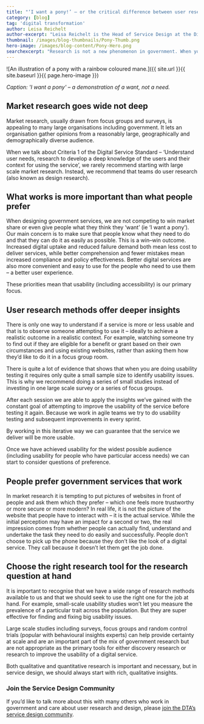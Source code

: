 ```yaml
---
title: "‘I want a pony!’ – or the critical difference between user research and market research"
category: [blog]
tag: 'digital transformation'
author: Leisa Reichelt
author-excerpt: "Leisa Reichelt is the Head of Service Design at the Digital Transformation Agency."
thumbnail: /images/blog-thumbnails/Pony-Thumb.png
hero-image: /images/blog-content/Pony-Hero.png
searchexcerpt: "Research is not a new phenomenon in government. When you start a new project it is very possible that there is a wheelbarrow-full of previous, relevant research for you to review. Most policy, for example, is evidence based. Similarly when it comes to service delivery, there is often no shortage of research – often in the form of market research."
---
```


![An illustration of a pony with a rainbow coloured mane.]({{ site.url }}{{ site.baseurl }}{{ page.hero-image }})

*Caption: 'I want a pony' – a demonstration of a want, not a need.*

## Market research goes wide not deep

Market research, usually drawn from focus groups and surveys, is appealing to many large organisations including government. It lets an organisation gather opinions from a reasonably large, geographically and demographically diverse audience. 
 
When we talk about Criteria 1 of the Digital Service Standard – ‘Understand user needs, research to develop a deep knowledge of the users and their context for using the service’, we rarely recommend starting with large scale market research. Instead, we recommend that teams do user research (also known as design research).

## What works is more important than what people prefer

When designing government services, we are not competing to win market share or even give people what they think they ‘want’ (ie ‘I want a pony’). Our main concern is to make sure that people know what they need to do and that they can do it as easily as possible. This is a win–win outcome. Increased digital uptake and reduced failure demand both mean less cost to deliver services,  while better comprehension and fewer mistakes mean increased compliance and policy effectiveness. Better digital services are also more convenient and easy to use for the people who need to use them – a better user experience.
 
These priorities mean that usability (including accessibility) is our primary focus. 

## User research methods offer deeper insights

There is only one way to understand if a service is more or less usable and that is to observe someone attempting to use it – ideally to achieve a realistic outcome in a realistic context. For example, watching someone try to find out if they are eligible for a benefit or grant based on their own circumstances and using existing websites, rather than asking them how they’d like to do it in a focus group room. 
 
There is quite a lot of evidence that shows that when you are doing usability testing it requires only quite a small sample size to identify usability issues. This is why we recommend doing a series of small studies instead of investing in one large scale survey or a series of focus groups. 
 
After each session we are able to apply the insights we’ve gained with the constant goal of attempting to improve the usability of the service before testing it again. Because we work in agile teams we try to do usability testing and subsequent improvements in every sprint.
 
By working in this iterative way we can guarantee that the service we deliver will be more usable.
 
Once we have achieved usability for the widest possible audience (including usability for people who have particular access needs) we can start to consider questions of preference. 

## People prefer government services that work 

In market research it is tempting to put pictures of websites in front of people and ask them which they prefer – which one feels more trustworthy or more secure or more modern? In real life, it is not the picture of the website that people have to interact with – it is the actual service. While the initial perception may have an impact for a second or two, the real impression comes from whether people can actually find, understand and undertake the task they need to do easily and successfully. People don’t choose to pick up the phone because they don’t like the look of a digital service. They call because it doesn’t let them get the job done.

## Choose the right research tool for the research question at hand 

It is important to recognise that we have a wide range of research methods available to us and that we should seek to use the right one for the job at hand. For example, small-scale usability studies won’t let you measure the prevalence of a particular trait across the population. But they are super effective for finding and fixing big usability issues.
 
Large scale studies including surveys, focus groups and random control trials (popular with behavioural insights experts) can help provide certainty at scale and are an important part of the mix of government research but are not appropriate as the primary tools for either discovery research or research to improve the usability of a digital service.
 
Both qualitative and quantitative research is important and necessary, but in service design, we should always start with rich, qualitative insights.

### Join the Service Design Community 

If you’d like to talk more about this with many others who work in government and care about user research and design, please [join the DTA’s service design community](https://docs.google.com/a/digital.gov.au/forms/d/e/1FAIpQLSew8K2LIZNFI8k1r9a3p6gQuIkuJ8b-7Yl99HI0W_gTZRgjkg/viewform?c=0&w=1).
